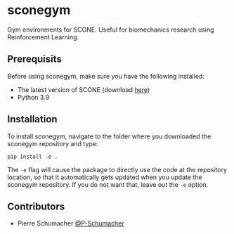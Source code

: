 # sconegym
Gym environments for SCONE. Useful for biomechanics research using Reinforcement Learning.

## Prerequisits
Before using sconegym, make sure you have the following installed:
* The latest version of SCONE (download [here](https://scone.software))
* Python 3.9

## Installation
To install sconegym, navigate to the folder where you downloaded the sconegym repository and type:

```
pip install -e .
```

The `-e` flag will cause the package to directly use the code at the repository location, so that it automatically gets updated when you update the sconegym repository. If you do not want that, leave out the `-e` option.

## Contributors
* Pierre Schumacher [@P-Schumacher](https://github.com/P-Schumacher)
